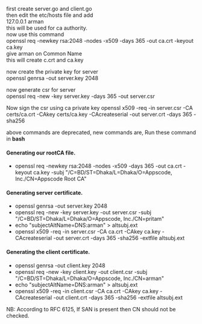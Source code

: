 first create server.go and client.go<br>
then edit the etc/hosts file and add<br>
127.0.0.1   arman<br>
this will be used for ca authority.<br>
now use this command<br>
openssl req -newkey rsa:2048 -nodes -x509 -days 365 -out ca.crt -keyout ca.key<br>
give arman on Common Name<br>
this will create c.crt and ca.key<br>

now create the private key for server<br>
openssl genrsa -out server.key 2048<br>

now generate csr for server<br>
openssl req -new -key server.key -days 365 -out server.csr<br>

Now sign the csr using ca private key
openssl x509  -req -in server.csr -CA certs/ca.crt -CAkey certs/ca.key -CAcreateserial -out server.crt -days 365 -sha256


above commands are deprecated, new commands are,
Run these command in **bash**

#### Generating our rootCA file.
- openssl req -newkey rsa:2048 -nodes -x509 -days 365 -out ca.crt -keyout ca.key -subj "/C=BD/ST=Dhaka/L=Dhaka/O=Appscode, Inc./CN=Appscode Root CA"

#### Generating server certificate.
- openssl genrsa -out server.key 2048
- openssl req -new -key server.key -out server.csr -subj "/C=BD/ST=Dhaka/L=Dhaka/O=Appscode, Inc./CN=pritam"
- echo "subjectAltName=DNS:arman" > altsubj.ext
- openssl x509  -req -in server.csr -CA ca.crt -CAkey ca.key -CAcreateserial -out server.crt -days 365 -sha256 -extfile altsubj.ext

#### Generating the client certificate.
- openssl genrsa -out client.key 2048
- openssl req -new -key client.key -out client.csr -subj "/C=BD/ST=Dhaka/L=Dhaka/O=Appscode, Inc./CN=arman"
- echo "subjectAltName=DNS:arman" > altsubj.ext
- openssl x509  -req -in client.csr -CA ca.crt -CAkey ca.key -CAcreateserial -out client.crt -days 365 -sha256 -extfile altsubj.ext


NB: According to RFC 6125, If SAN is present then CN should not be checked.
